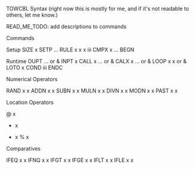 TOWCBL Syntax (right now this is mostly for me, and if it's not readable to others, let me know.)

READ_ME_TODO: add descriptions to commands

Commands

  Setup
    SIZE x
    SETP ...
    RULE x x x iii
    CMPX x ...
    BEGN

  Runtime
    OUPT ... or &
    INPT x
    CALL x ... or &
    CALX x ... or &
    LOOP x x or &
    LOTO x 
    COND iii
    ENDC
    
    

Numerical Operators
  
  RAND x x
  ADDN x x
  SUBN x x
  MULN x x
  DIVN x x
  MODN x x
  PAST x x

Location Operators

  @ x
  + x
  - x
  % x

Comparatives

  IFEQ x x
  IFNQ x x
  IFGT x x
  IFGE x x
  IFLT x x
  IFLE x x
